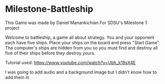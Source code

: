 # Milestone-Battleship

This Game was made by Daniel Manankichian For SDSU's Milestone 1 project

Welcome to battleship, a game all about strategy. You and your opponent each have five ships. Place your ships on the board and press "Start Game". The computer's ships are hidden from you so you must find and destroy all five of their ships before they destroy yours.

Tutorial used: https://www.youtube.com/watch?v=Ubh_k18sX4E

I was going to add audio and a background image but I didn't know how to add them in